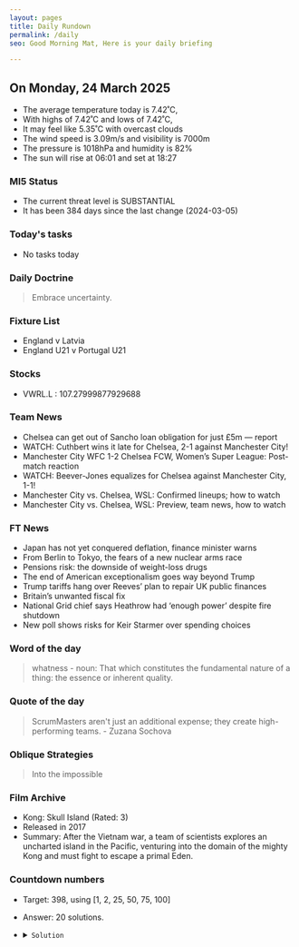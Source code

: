 ```yaml
---
layout: pages
title: Daily Rundown
permalink: /daily
seo: Good Morning Mat, Here is your daily briefing

---
```


<!-- weather_marker starts -->
## On Monday, 24 March 2025

- The average temperature today is 7.42˚C,
- With highs of 7.42˚C and lows of 7.42˚C,
- It may feel like 5.35˚C with overcast clouds
- The wind speed is 3.09m/s and visibility is 7000m
- The pressure is 1018hPa and humidity is 82%
- The sun will rise at 06:01 and set at 18:27

<!-- weather_marker ends -->

### MI5 Status
<!-- threat_marker starts -->
- The current threat level is <span class="highlighter">SUBSTANTIAL</span>
- It has been 384 days since the last change (2024-03-05)

<!-- threat_marker ends -->

### Today's tasks
<!-- task_marker starts -->
- No tasks today
<!-- task_marker ends -->

### Daily Doctrine
<!-- doctrine_marker starts -->
> Embrace uncertainty.
<!-- doctrine_marker ends -->

### Fixture List

<!-- fixture_marker starts -->
- England v Latvia
- England U21 v Portugal U21
<!-- fixture_marker ends -->


### Stocks

<!-- stocks_marker starts -->

- VWRL.L : 107.27999877929688 

<!-- stocks_marker ends -->


### Team News
<!-- news_marker starts -->

 - Chelsea can get out of Sancho loan obligation for just £5m — report
 - WATCH: Cuthbert wins it late for Chelsea, 2-1 against Manchester City!
 - Manchester City WFC 1-2 Chelsea FCW, Women’s Super League: Post-match reaction
 - WATCH: Beever-Jones equalizes for Chelsea against Manchester City, 1-1!
 - Manchester City vs. Chelsea, WSL: Confirmed lineups; how to watch
 - Manchester City vs. Chelsea, WSL: Preview, team news, how to watch

<!-- news_marker ends -->

### FT News

<!-- ftnews_marker starts -->

 - Japan has not yet conquered deflation, finance minister warns
 - From Berlin to Tokyo, the fears of a new nuclear arms race
 - Pensions risk: the downside of weight-loss drugs
 - The end of American exceptionalism goes way beyond Trump
 - Trump tariffs hang over Reeves’ plan to repair UK public finances
 - Britain’s unwanted fiscal fix
 - National Grid chief says Heathrow had ‘enough power’ despite fire shutdown
 - New poll shows risks for Keir Starmer over spending choices

<!-- ftnews_marker ends -->

### Word of the day

<!-- word_marker starts -->

 > whatness - noun: That which constitutes the fundamental nature of a thing: the essence or inherent quality.

<!-- word_marker ends -->


### Quote of the day
<!-- quote_marker starts -->

> ScrumMasters aren't just an additional expense; they create high-performing teams. - Zuzana Sochova

<!-- quote_marker ends -->

### Oblique Strategies
<!-- eno_marker starts -->
> Into the impossible

<!-- eno_marker ends -->

### Film Archive

<!-- film_marker starts -->
- Kong: Skull Island (Rated: 3)
- Released in 2017
- Summary: After the Vietnam war, a team of scientists explores an uncharted island in the Pacific, venturing into the domain of the mighty Kong and must fight to escape a primal Eden.
<!-- film_marker ends -->

### Countdown numbers
<!-- game_marker starts -->

- Target: 398, using [1, 2, 25, 50, 75, 100]
- Answer: 20 solutions.

- <details><summary><code>Solution</code></summary>

  Solution: ( 100 + 75 + 50 - 25 - 1 ) x 2

   </details>

<!-- game_marker ends -->
